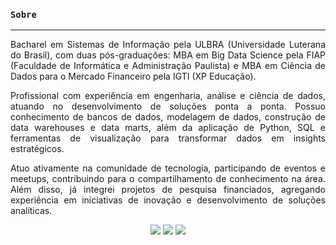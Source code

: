 ### **`Sobre`**

___

<div align='justify'>
  <p>
    Bacharel em Sistemas de Informação pela ULBRA (Universidade Luterana do Brasil), com duas pós-graduações: MBA em Big Data Science pela FIAP (Faculdade de Informática e Administração Paulista) e MBA em Ciência de Dados para o Mercado Financeiro pela IGTI (XP Educação).
  </p>
  <p>
    Profissional com experiência em engenharia, análise e ciência de dados, atuando no desenvolvimento de soluções ponta a ponta. Possuo conhecimento de bancos de dados, modelagem de dados, construção de data warehouses e data marts, além da aplicação de Python, SQL e ferramentas de visualização para transformar dados em insights estratégicos.
  </p>
  <p>
    Atuo ativamente na comunidade de tecnologia, participando de eventos e meetups, contribuindo para o compartilhamento de conhecimento na área. Além disso, já integrei projetos de pesquisa financiados, agregando experiência em iniciativas de inovação e desenvolvimento de soluções analíticas.
  </p>
</div>

<div align='center'>

  [<img
    src="https://img.shields.io/badge/linkedin-%230077B5.svg?&style=for-the-badge&logo=linkedin&logoColor=white" />](https://www.linkedin.com/in/murilochaves/)
  [<img
    src="https://img.shields.io/badge/medium-%2312100E.svg?&style=for-the-badge&logo=medium&logoColor=white" />](https://medium.com/@muriloch)
  [<img
    src="https://img.shields.io/badge/instagram-%23E4405F.svg?&style=for-the-badge&logo=instagram&logoColor=white">](https://www.instagram.com/murilochaves/)

</div>
